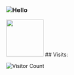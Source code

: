 ### ![Hello](https://i.pinimg.com/originals/ff/46/38/ff4638bb13299ab514a0df5c073051c0.gif)
<img src="https://camo.githubusercontent.com/..." data-canonical-src="https://i.pinimg.com/originals/ff/46/38/ff4638bb13299ab514a0df5c073051c0.gif" width="100" height="100" />
## Visits:

![Visitor Count](https://profile-counter.glitch.me/Vlogo11/count.svg)
<!--
- 🔭 I’m currently working on ...
- 🌱 I’m currently learning ...
- 👯 I’m looking to collaborate on ...
- 🤔 I’m looking for help with ...
- 💬 Ask me about ...
- 📫 How to reach me: ...
- 😄 Pronouns: ...
- ⚡ Fun fact: ...
-->
